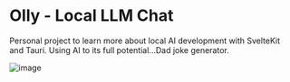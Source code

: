# Olly - Local LLM Chat

Personal project to learn  more about local AI development with SvelteKit and Tauri. Using AI to its full potential...Dad joke generator.


![image](/static/Olly.gif)


